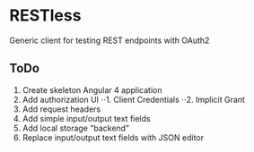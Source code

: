 # RESTless
Generic client for testing REST endpoints with OAuth2

## ToDo
1. Create skeleton Angular 4 application
2. Add authorization UI
⋅⋅1. Client Credentials
⋅⋅2. Implicit Grant
3. Add request headers
4. Add simple input/output text fields
5. Add local storage "backend"
6. Replace input/output text fields with JSON editor

